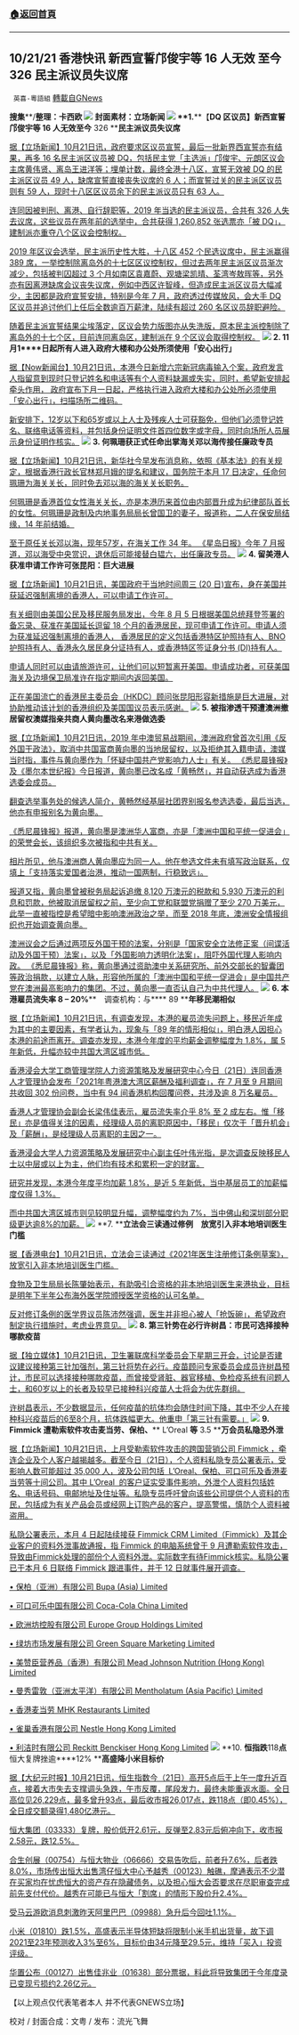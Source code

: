 ###  [:house:返回首頁](https://github.com/ourhimalayas/txt)
---


## 10/21/21 香港快讯 新西宣誓邝俊宇等 16 人无效 至今 326 民主派议员失议席
` 英喜-粵語組` [轉載自GNews](https://gnews.org/zh-hans/1608449/)

**搜集****/****整理：卡西欧**
![](https://assets.gnews.org/wp-content/uploads/2021/10/1021fenmian.jpg)
封面素材：立场新闻
![](https://assets.gnews.org/wp-content/uploads/2021/10/Screen-Shot-2021-10-21-at-10.01.49-AM.png)
**1.****【****DQ ****区议员】新西宣誓邝俊宇等**** 16 ****人无效****至今**** 326 ****民主派议员失议席**

[据【立场新闻】10月21日讯，政府要求区议员宣誓，最后一批新界西宣誓亦有结果，再多 16 名民主派区议员被 DQ，包括民主党「主选派」邝俊宇、元朗区议会主席黄伟贤、离岛王进洋等；埋单计数，最终全港十八区，宣誓无效被 DQ 的民主派区议员 49 人，缺席宣誓直接丧失议席的 6 人；而宣誓过关的民主派区议员则有 59 人，现时十八区区议员余下的民主派议员只有 63 人。](https://www.thestandnews.com/politics/dq-區議員-新西宣誓鄺俊宇等-16-人無效-至今-326-民主派議員失議席)

[连同因被判刑、离港、自行辞职等，2019 年当选的民主派议员，合共有 326 人失去议席，这些议员在两年前的选举中，合共获得 1,260,852 张选票亦「被 DQ」，建制派亦重夺八个区议会控制权。](https://www.thestandnews.com/politics/dq-區議員-新西宣誓鄺俊宇等-16-人無效-至今-326-民主派議員失議席)

[2019 年区议会选举，民主派历史性大胜，十八区 452 个民选议席中，民主派赢得 389 席，一举控制除离岛外的十七区区议控制权，但过去两年民主派区议员渐次减少，包括被判囚超过 3 个月如南区袁嘉蔚、观塘梁凯晴、荃湾岑敖晖等，另外亦有因离港缺席会议丧失议席，例如中西区许智峰，但造成民主派区议员大幅减少，主因都是政府宣誓安排，特别是今年 7 月，政府透过传媒放风，会大手 DQ 区议员并追讨他们上任后全数逾百万薪津，陆续有超过 260 名区议员辞职避险。](https://www.thestandnews.com/politics/dq-區議員-新西宣誓鄺俊宇等-16-人無效-至今-326-民主派議員失議席)

[随着民主派宣誓结果尘埃落定，区议会势力版图亦从失洗版，原本民主派控制除了离岛外的十七个区，目前连同离岛区，建制派在 9 个区议会取得控制权。](https://www.thestandnews.com/politics/dq-區議員-新西宣誓鄺俊宇等-16-人無效-至今-326-民主派議員失議席)
![](https://assets.gnews.org/wp-content/uploads/2021/10/Screen-Shot-2021-10-21-at-10.01.58-AM.png)
**2. 11****月****1****日起所有人进入政府大楼和办公处所须使用「安心出行」**

[据【Now新闻台】10月21日讯，本港今日新增六宗新冠病毒输入个案，政府发言人指留意到现时只登记姓名和电话等有个人资料缺漏或失实，同时，希望新安排起牵头作用， 政府宣布下月一日起，严格执行进入政府大楼和办公处所必须使用「安心出行」，扫描场所二维码。](https://news.now.com/home/local/player?newsId=453998)

[新安排下，12岁以下和65岁或以上人士及残疾人士可获豁免，但他们必须登记姓名、联络电话等资料，并包括身份证明文件首四位数字或字母，同时向场所人员展示身份证明作核实。](https://news.now.com/home/local/player?newsId=453998)
![](https://assets.gnews.org/wp-content/uploads/2021/10/Screen-Shot-2021-10-21-at-10.02.06-AM.png)
**3. ****何珮珊获正式任命出掌海关****邓以海传接任廉政专员**

[据【立场新闻】10月21日讯，新华社今早发布消息称，依照《基本法》的有关规定，根据香港行政长官林郑月娥的提名和建议，国务院于本月 17 日决定，任命何珮珊为海关关长，同时免去邓以海的海关关长职务。](https://www.thestandnews.com/politics/ab何珮珊獲正式任命出掌海關-鄧以海傳接任廉政專員)

[何珮珊是香港首位女性海关关长，亦是本港历来首位由内部晋升成为纪律部队首长的女性。何珮珊是政制及内地事务局局长曾国卫的妻子，报道称，二人在保安局结缘，14 年前结婚。](https://www.thestandnews.com/politics/ab何珮珊獲正式任命出掌海關-鄧以海傳接任廉政專員)

[至于原任关长邓以海，现年57岁，在海关工作 34 年。 《星岛日报》今年 7 月报道，邓以海受中央赏识，退休后可能接替白韫六，出任廉政专员。](https://www.thestandnews.com/politics/ab何珮珊獲正式任命出掌海關-鄧以海傳接任廉政專員)
![](https://assets.gnews.org/wp-content/uploads/2021/10/Screen-Shot-2021-10-21-at-10.02.15-AM.png)
**4. ****留美港人获准申请工作许可****张昆阳：巨大进展**

[据【立场新闻】10月21日讯，美国政府于当地时间周三 (20 日)宣布，身在美国并获延迟强制离境的香港人，可以申请工作许可。](https://www.thestandnews.com/politics/ab留美港人獲准申請工作許可-張崑陽巨大進展)

[有关细则由美国公民及移民服务局发出，今年 8 月 5 日根据美国总统拜登签署的备忘录、获准在美国延长逗留 18 个月的香港居民，现可申请工作许可。申请人须为获准延迟强制离境的香港人， 香港居民的定义包括香港特区护照持有人、BNO 护照持有人、香港永久居民身分证持有人，或香港特区签证身分书 (DI)持有人。](https://www.thestandnews.com/politics/ab留美港人獲准申請工作許可-張崑陽巨大進展)

[申请人同时可以由请旅游许可，让他们可以短暂离开美国。申请成功者，可获美国海关及边境保卫局准许在指定期间内返回美国。](https://www.thestandnews.com/politics/ab留美港人獲准申請工作許可-張崑陽巨大進展)

[正在美国流亡的香港民主委员会（HKDC）顾问张昆阳形容新措施是巨大进展，对协助推动该计划的香港组织及美国国议员表示感谢。](https://www.thestandnews.com/politics/ab留美港人獲准申請工作許可-張崑陽巨大進展)
![](https://assets.gnews.org/wp-content/uploads/2021/10/Screen-Shot-2021-10-21-at-10.02.24-AM.png)
**5. ****被指渗透干预****遭澳洲撤居留权****澳媒指亲共商人黄向墨改名****来港做选委**

[据【立场新闻】10月21日讯，2019 年中澳贸易战期间，澳洲政府曾首次引用《反外国干政法》，取消中共国富商黄向墨的当地居留权，以及拒绝其入籍申请，澳媒当时指，事件与黄向墨作为「怀疑中国共产党影响力人士」有关。 《悉尼晨锋报》及《墨尔本世纪报》今日报道，黄向墨已改名成「黄畅然」，并自动获选成为香港选委会成员。](https://www.thestandnews.com/politics/被指滲透干預-遭澳洲撤銷居留權-親中商人黃向墨改名-來港做選委)

[翻查选举事务处的候选人简介，黄畅然经基层社团界别报名参选选委，最后当选，他亦有申报别名为黄向墨。](https://www.thestandnews.com/politics/被指滲透干預-遭澳洲撤銷居留權-親中商人黃向墨改名-來港做選委)

[《悉尼晨锋报》报道，黄向墨是澳洲华人富商，亦是「澳洲中国和平统一促进会」的荣誉会长，该组织多次被指和中共有关。](https://www.thestandnews.com/politics/被指滲透干預-遭澳洲撤銷居留權-親中商人黃向墨改名-來港做選委)

[相片所见，他与澳洲商人黄向墨应为同一人。他在参选文件未有填写政治联系，仅填上「支持落实爱国者治港，推动一国两制，行稳致远」。](https://www.thestandnews.com/politics/被指滲透干預-遭澳洲撤銷居留權-親中商人黃向墨改名-來港做選委)

[报道又指，黄向墨曾被税务局起诉追缴 8,120 万澳元的税款和 5,930 万澳元的利息和罚款，他被取消居留权之前，至少向工党和联盟党捐赠了至少 270 万美元，此举一直被指控是希望暗中影响澳洲政治之举，而至 2018 年底，澳洲安全情报组织也开始调查黄向墨。](https://www.thestandnews.com/politics/被指滲透干預-遭澳洲撤銷居留權-親中商人黃向墨改名-來港做選委)

[澳洲议会之后通过两项反外国干预的法案，分别是「国家安全立法修正案（间谍活动及外国干预）法案」，以及「外国影响力透明化法案」，阻吓外国代理人影响内政。 《悉尼晨锋报》称，黄向墨通过资助澳中关系研究所、前外交部长的智囊团等政治捐款，以建立人脉，形容他所属的「澳洲中国和平统一促进会」是中国共产党在澳洲最高影响力的集团。不过，黄向墨一直否认自己为中共代理人。](https://www.thestandnews.com/politics/被指滲透干預-遭澳洲撤銷居留權-親中商人黃向墨改名-來港做選委)
![](https://assets.gnews.org/wp-content/uploads/2021/10/Screen-Shot-2021-10-21-at-10.02.33-AM.png)
**6. ****本港雇员流失率**** 8 – 20%****　调查机构：与**** 89 ****年移民潮相似**

[据【立场新闻】10月21日讯，有调查发现，本港的雇员流失问题上，移民近年成为其中的主要因素，有学者认为，现象与「89 年的情形相似」，明白港人因担心本港的前途而离开。调查亦发现，本港今年度的平均薪金调整幅度为 1.8%，属 5 年新低，升幅亦较中共国大湾区城市低。](https://www.thestandnews.com/society/ab本港僱員流失率-8-20-調查機構與-89-年移民潮相似)

[香港浸会大学工商管理学院人力资源策略及发展研究中心今日（21日）连同香港人才管理协会发布「2021年粤港澳大湾区薪酬及福利调查」，在 7 月至 9 月期间共收回 302 份问卷，当中有 94 间香港机构回覆问卷，共涉及逾 8 万名雇员。](https://www.thestandnews.com/society/ab本港僱員流失率-8-20-調查機構與-89-年移民潮相似)

[香港人才管理协会副会长梁伟佳表示，雇员流失率介乎 8% 至 2 成左右。惟「移民」亦是值得关注的因素，经理级人员的离职原因中，「移民」仅次于「晋升机会」及「薪酬」，是经理级人员离职的主因之一。](https://www.thestandnews.com/society/ab本港僱員流失率-8-20-調查機構與-89-年移民潮相似)

[香港浸会大学人力资源策略及发展研究中心副主任叶伟光指，是次调查反映移民人士以中层或以上为主，他们均有技术和累积一定的财富。](https://www.thestandnews.com/society/ab本港僱員流失率-8-20-調查機構與-89-年移民潮相似)

[研究并发现，本港今年度平均加薪 1.8%，是近 5 年新低，当中基层员工的加薪幅度仅得 1.3%。](https://www.thestandnews.com/society/ab本港僱員流失率-8-20-調查機構與-89-年移民潮相似)

[而中共国大湾区城市则见较明显升幅，调整幅度约为 7%，当中佛山和深圳部分职级更达逾8%的加薪。](https://www.thestandnews.com/society/ab本港僱員流失率-8-20-調查機構與-89-年移民潮相似)
![](https://assets.gnews.org/wp-content/uploads/2021/10/Screen-Shot-2021-10-21-at-10.02.44-AM.png)
**7. ****立法会三读通过修例　放宽引入非本地培训医生门槛**

[据【香港电台】10月21日讯，立法会三读通过《2021年医生注册修订条例草案》，放宽引入非本地培训医生门槛。](https://news.rthk.hk/rthk/ch/component/k2/1616299-20211021.htm)

[食物及卫生局局长陈肇始表示，有助吸引合资格的非本地培训医生来港执业，目标是明年下半年公布海外医学院颁授医学资格的认可名单。](https://news.rthk.hk/rthk/ch/component/k2/1616299-20211021.htm)

[反对修订条例的医学界议员陈沛然强调，医生并非担心被人「抢饭碗」，希望政府制定执行措施时，考虑业界意见。](https://news.rthk.hk/rthk/ch/component/k2/1616299-20211021.htm)
![](https://assets.gnews.org/wp-content/uploads/2021/10/Screen-Shot-2021-10-21-at-10.02.51-AM.png)
**8. ****第三针势在必行****许树昌：市民可选择接种哪款疫苗**

[据【独立媒体】10月21日讯，卫生署联席科学委员会下星期三开会，讨论是否建议建议接种第三针加强剂，第三针将势在必行。疫苗顾问专家委员会成员许树昌预计，市民可以选择接种哪款疫苗，而曾接受肾脏、器官移植、免检疫系统有问题人士，和60岁以上的长者及较早已接种科兴疫苗人士将会为优先群组。](https://www.inmediahk.net/node/政經/第三針勢在必行-許樹昌：市民可選擇接種哪款疫苗)

[许树昌表示，不少数据显示，任何疫苗的抗体均会随住时间下降，其中不少人在接种科兴疫苗后的6至8个月，抗体跌幅更大。他重申「第三针有需要。」](https://www.inmediahk.net/node/政經/第三針勢在必行-許樹昌：市民可選擇接種哪款疫苗)
![](https://assets.gnews.org/wp-content/uploads/2021/10/Screen-Shot-2021-10-21-at-10.02.59-AM.png)
**9. Fimmick ****遭勒索软件攻击****麦当劳、保柏、**** L’Oreal ****等**** 3.5 ****万会员私隐恐外泄**

[据【立场新闻】10月21日讯，上月受勒索软件攻击的跨国营销公司 Fimmick ，牵连企业及个人客户越揭越多。截至今日（21日），个人资料私隐专员公署表示，受影响人数可能超过 35,000 人，波及公司包括  L’Oreal、保柏、可口可乐及香港麦当劳等十间公司。其中 L’Oreal  的客户证实受事件影响，外泄个人资料包括姓名、电话号码、电邮地址及住址等。私隐专员呼吁曾向该些公司提供个人资料的市民，包括成为有关产品会员或经网上订购产品的客户，提高警惕，慎防个人资料被盗用。](https://www.thestandnews.com/society/abfimmick-遭勒索軟件攻擊-麥當勞保柏-loreal-等-35-萬會員私隱外洩)

[私隐公署表示，本月 4 日起陆续接获 Fimmick CRM Limited（Fimmick）及其企业客户的资料外泄事故通报，指 Fimmick 的电脑系统曾于 9 月遭勒索软件攻击，导致由Fimmick处理的部份个人资料外泄。实际数字有待Fimmick核实。私隐公署已于本月 6 日联络 Fimmick 跟进事件，并于 12 日就事件展开调查。](https://www.thestandnews.com/society/abfimmick-遭勒索軟件攻擊-麥當勞保柏-loreal-等-35-萬會員私隱外洩)

[• 保柏（亚洲）有限公司 Bupa (Asia) Limited](https://www.thestandnews.com/society/abfimmick-遭勒索軟件攻擊-麥當勞保柏-loreal-等-35-萬會員私隱外洩)

[• 可口可乐中国有限公司 Coca-Cola China Limited](https://www.thestandnews.com/society/abfimmick-遭勒索軟件攻擊-麥當勞保柏-loreal-等-35-萬會員私隱外洩)

[• 欧洲坊控股有限公司 Europe Group Holdings Limited](https://www.thestandnews.com/society/abfimmick-遭勒索軟件攻擊-麥當勞保柏-loreal-等-35-萬會員私隱外洩)

[• 绿坊市场发展有限公司 Green Square Marketing Limited](https://www.thestandnews.com/society/abfimmick-遭勒索軟件攻擊-麥當勞保柏-loreal-等-35-萬會員私隱外洩)

[• 美赞臣营养品（香港）有限公司 Mead Johnson Nutrition (Hong Kong) Limited](https://www.thestandnews.com/society/abfimmick-遭勒索軟件攻擊-麥當勞保柏-loreal-等-35-萬會員私隱外洩)

[• 曼秀雷敦（亚洲太平洋）有限公司 Mentholatum (Asia Pacific) Limited](https://www.thestandnews.com/society/abfimmick-遭勒索軟件攻擊-麥當勞保柏-loreal-等-35-萬會員私隱外洩)

[• 香港麦当劳 MHK Restaurants Limited](https://www.thestandnews.com/society/abfimmick-遭勒索軟件攻擊-麥當勞保柏-loreal-等-35-萬會員私隱外洩)

[• 雀巢香港有限公司 Nestle Hong Kong Limited](https://www.thestandnews.com/society/abfimmick-遭勒索軟件攻擊-麥當勞保柏-loreal-等-35-萬會員私隱外洩)

[• 利洁时有限公司 Reckitt Benckiser Hong Kong Limited](https://www.thestandnews.com/society/abfimmick-遭勒索軟件攻擊-麥當勞保柏-loreal-等-35-萬會員私隱外洩)
![](https://assets.gnews.org/wp-content/uploads/2021/10/Screen-Shot-2021-10-21-at-10.03.10-AM.png)
**10. ****恒指跌****118****点****恒大复牌挫逾****12% ****高盛降小米目标价**

[据【大纪元时报】10月21日讯，恒生指数今（21日）高开5点后于上午一度升近百点，接着大市失去支撑调头急跌，午市反覆，尾段发力，最终未能重返水面。全日高位见26,229点，最多曾升93点，最后收市报26,017点，跌118点（即0.45%），全日成交额录得1,480亿港元。](https://hk.epochtimes.com/news/2021-10-21/80232522)

[恒大集团（03333）复牌，股价低开2.61元，反弹至2.83元后俯冲向下，收市报2.58元，跌12.5%。](https://hk.epochtimes.com/news/2021-10-21/80232522)

[合生创展（00754）与恒大物业（06666）交易告吹后，前者升7.6%，后者跌8.0%，市场传出恒大出售湾仔恒大中心予越秀（00123）触礁，摩通表示不少潜在买家均在忧虑恒大的资产存在隐藏债务，以及担心恒大会否要求在尽职审查完成前先支付代价。越秀在可能已与恒大「割席」的情形下股价升2.4%。](https://hk.epochtimes.com/news/2021-10-21/80232522)

[受马云游欧消息刺激昨天阿里巴巴（09988）急升后今回吐1.1%。](https://hk.epochtimes.com/news/2021-10-21/80232522)

[小米（01810）跌1.5%，高盛表示半导体短缺将限制小米手机出货量，故下调2021至23年预测收入3%至6%，目标价由34元降至29.5元，维持「买入」投资评级。](https://hk.epochtimes.com/news/2021-10-21/80232522)

[华置公布（00127）出售佳兆业（01638）部分票据，料此将导致集团于今年度录已变现亏损约2.26亿元。](https://hk.epochtimes.com/news/2021-10-21/80232522)

【以上观点仅代表笔者本人 并不代表GNEWS立场】

校对 / 封面合成：文粤 / 发布：流光飞舞
